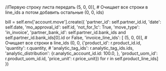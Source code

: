  //Первую строку листа передать (5, 0, 0)], # Очищает все строки в line_ids
 а потом добавить остальные (0, 0, ids)

bill = self.env['account.move'].create({
            'partner_id': self.partner_id.id,
            'date': self.date,
            'mo_approval_id': self.id,
            'not_for_1c': True,
            'move_type': 'in_invoice',
            'partner_bank_id': self.partner_id.bank_ids and self.partner_id.bank_ids[0].id or False,
            'invoice_line_ids': [ (5, 0, 0)],  # Очищает все строки в line_ids
                                  (0, 0, {'product_id': r.product_id.id,
                                         'quantity': r.quantity,
                                         # 'analytic_tag_ids': r.analytic_tag_ids.ids,
                                         'analytic_distribution': {r.analytic_account_id.id: 100.0, },
                                         'product_uom_id': r.product_uom_id.id,
                                         'price_unit': r.price_unit}) for r in self.product_line_ids]
        })


